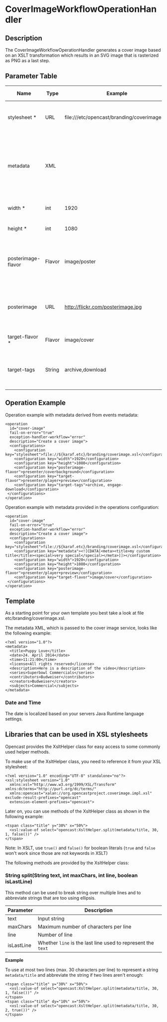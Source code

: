 # CoverImageWorkflowOperationHandler

## Description

The CoverImageWorkflowOperationHandler generates a cover image based on an XSLT transformation which results in an SVG
image that is rasterized as PNG as a last step.

## Parameter Table

|Name|Type|Example|Default Value|Description|
|----|----|-------|-------------|-----------|
stylesheet *|URL|file:///etc/opencast/branding/coverimage.xsl|-|File URI to the XSL stylesheet used to generate the SVG image
metadata|XML|<meta><title>Hello!</title></meta>|-|XML string which is passed to the XSL transformation. If parameter is not given, a default XML is handed to the transformation
width *|int|1920|-|Width of the resulting image
height *|int|1080|-|Height of the resulting image
posterimage-flavor|Flavor|image/poster|-|Flavor of a poster image which may be used as a part of the cover image (e.g. as a background)
posterimage|URL|http://flickr.com/posterimage.jpg|-|URL to a custom poster image instead of using one out of the media package
target-flavor *|Flavor|image/cover|-|Flavor of the resulting cover image
target-tags|String|archive,download|-|Comma separated list of tags to be applied to the resulting attachment.


## Operation Example

Operation example with metadata derived from events metadata:

    <operation
      id="cover-image"
      fail-on-error="true"
      exception-handler-workflow="error"
      description="Create a cover image">
      <configurations>
        <configuration key="stylesheet">file://${karaf.etc}/branding/coverimage.xsl</configuration>
        <configuration key="width">1920</configuration>
        <configuration key="height">1080</configuration>
        <configuration key="posterimage-flavor">presenter/coverbackground</configuration>
        <configuration key="target-flavor">presenter/player+preview</configuration>
        <configuration key="target-tags">archive, engage-download</configuration>
     </configurations>
    </operation>


Operation example with metadata provided in the operations configuration:

    <operation
      id="cover-image"
      fail-on-error="true"
      exception-handler-workflow="error"
      description="Create a cover image">
      <configurations>
        <configuration key="stylesheet">file://${karaf.etc}/branding/coverimage.xsl</configuration>
        <configuration key="metadata"><![CDATA[<meta><title>my custom title</title><special>very special</special></meta>]]></configuration>
        <configuration key="width">1920</configuration>
        <configuration key="height">1080</configuration>
        <configuration key="posterimage-flavor">presenter/player+preview</configuration>
        <configuration key="target-flavor">image/cover</configuration>
     </configurations>
    </operation>


## Template

As a starting point for your own template you best take a look at file etc/branding/coverimage.xsl. 

The metadata XML, which is passed to the cover image service, looks like the following example:

    <?xml version="1.0"?>
    <metadata>
      <title>Puppy Love</title>
      <date>24. April 2014</date>
      <time>11:21:00</time>
      <license>All rights reserved</license>
      <description>Here is a description of the video</description>
      <series>Superbowl Commercials</series>
      <contributors>Budweiser</contributors>
      <creators>Budweiser</creators>
      <subjects>Commercial</subjects>
    </metadata>

### Date and Time

The date is localized based on your servers Java Runtime language settings.

## Libraries that can be used in XSL stylesheets

Opencast provides the XsltHelper class for easy access to some commonly used helper methods.

To make use of the XsltHelper class, you need to reference it from your XSL stylesheet:

    <?xml version="1.0" encoding="UTF-8" standalone="no"?>
    <xsl:stylesheet version="1.0"
      xmlns:xsl="http://www.w3.org/1999/XSL/Transform" xmlns:dcterms="http://purl.org/dc/terms/"
      xmlns:opencast="xalan://org.opencastproject.coverimage.impl.xsl" exclude-result-prefixes="opencast"
      extension-element-prefixes="opencast">

Later on, you can use methods of the XsltHelper class as shown in the following example:

    <tspan class="title" y="30%" x="50%">
      <xsl:value-of select="opencast:XsltHelper.split(metadata/title, 30, 1, false())" />
    </tspan>

Note: In XSLT, use `true()` and `false()` for boolean literals (`true` and `false` won't work since those are not 
keywords in XSLT)

The following methods are provided by the XsltHelper class:

### String split(String text, int maxChars, int line, boolean isLastLine)

This method can be used to break string over multiple lines and to abbreviate strings that are too using ellipsis.

|Parameter  |Description                                                  |
|-----------|-------------------------------------------------------------|
|text       |Input string                                                 |
|maxChars   |Maximum number of characters per line                        |
|line       |Number of line                                               |
|isLastLine |Whether `line` is the last line used to represent the `text` |

**Example**

To use at most two lines (max. 30 characters per line) to represent a string `metadata/title` and abbreviate the string if two lines aren't enough:

    <tspan class="title" y="30%" x="50%">
      <xsl:value-of select="opencast:XsltHelper.split(metadata/title, 30, 1, false())" />
    </tspan>
    <tspan class="title" dy="10%" x="50%">
      <xsl:value-of select="opencast:XsltHelper.split(metadata/title, 30, 2, true())" />
    </tspan>
